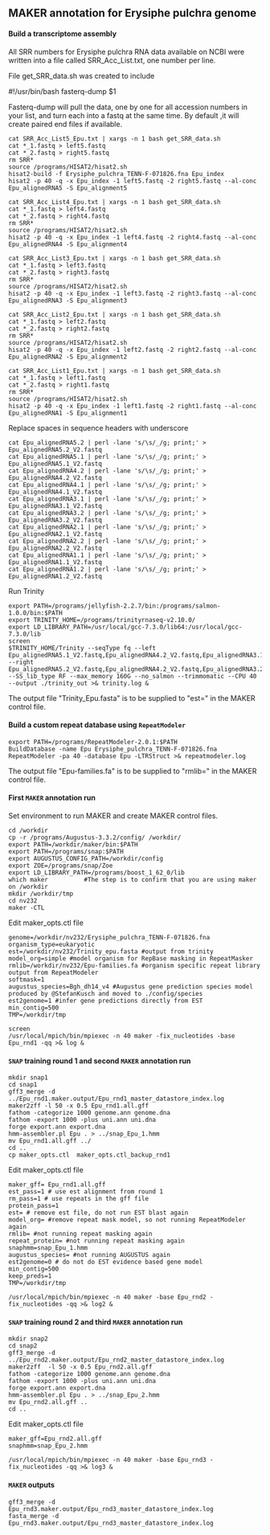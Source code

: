 ## MAKER annotation for Erysiphe pulchra genome 

#### Build a transcriptome assembly

All SRR numbers for Erysiphe pulchra RNA data available on NCBI were written into a file called SRR_Acc_List.txt, one number per line.

File get_SRR_data.sh was created to include

   #!/usr/bin/bash
   fasterq-dump $1

Fasterq-dump will pull the data, one by one for all accession numbers in your list, and turn each into a fastq at the same time. By default ,it will create paired end files if available.

```ShellSession
cat SRR_Acc_List5_Epu.txt | xargs -n 1 bash get_SRR_data.sh
cat *_1.fastq > left5.fastq
cat *_2.fastq > right5.fastq
rm SRR*
source /programs/HISAT2/hisat2.sh
hisat2-build -f Erysiphe_pulchra_TENN-F-071826.fna Epu_index
hisat2 -p 40 -q -x Epu_index -1 left5.fastq -2 right5.fastq --al-conc Epu_alignedRNA5 -S Epu_alignment5

cat SRR_Acc_List4_Epu.txt | xargs -n 1 bash get_SRR_data.sh
cat *_1.fastq > left4.fastq
cat *_2.fastq > right4.fastq
rm SRR*
source /programs/HISAT2/hisat2.sh
hisat2 -p 40 -q -x Epu_index -1 left4.fastq -2 right4.fastq --al-conc Epu_alignedRNA4 -S Epu_alignment4

cat SRR_Acc_List3_Epu.txt | xargs -n 1 bash get_SRR_data.sh
cat *_1.fastq > left3.fastq
cat *_2.fastq > right3.fastq
rm SRR*
source /programs/HISAT2/hisat2.sh
hisat2 -p 40 -q -x Epu_index -1 left3.fastq -2 right3.fastq --al-conc Epu_alignedRNA3 -S Epu_alignment3

cat SRR_Acc_List2_Epu.txt | xargs -n 1 bash get_SRR_data.sh
cat *_1.fastq > left2.fastq
cat *_2.fastq > right2.fastq
rm SRR*
source /programs/HISAT2/hisat2.sh
hisat2 -p 40 -q -x Epu_index -1 left2.fastq -2 right2.fastq --al-conc Epu_alignedRNA2 -S Epu_alignment2

cat SRR_Acc_List1_Epu.txt | xargs -n 1 bash get_SRR_data.sh
cat *_1.fastq > left1.fastq
cat *_2.fastq > right1.fastq
rm SRR*
source /programs/HISAT2/hisat2.sh
hisat2 -p 40 -q -x Epu_index -1 left1.fastq -2 right1.fastq --al-conc Epu_alignedRNA1 -S Epu_alignment1
```

Replace spaces in sequence headers with underscore
```ShellSession
cat Epu_alignedRNA5.2 | perl -lane 's/\s/_/g; print;' > Epu_alignedRNA5.2_V2.fastq
cat Epu_alignedRNA5.1 | perl -lane 's/\s/_/g; print;' > Epu_alignedRNA5.1_V2.fastq
cat Epu_alignedRNA4.2 | perl -lane 's/\s/_/g; print;' > Epu_alignedRNA4.2_V2.fastq
cat Epu_alignedRNA4.1 | perl -lane 's/\s/_/g; print;' > Epu_alignedRNA4.1_V2.fastq
cat Epu_alignedRNA3.1 | perl -lane 's/\s/_/g; print;' > Epu_alignedRNA3.1_V2.fastq
cat Epu_alignedRNA3.2 | perl -lane 's/\s/_/g; print;' > Epu_alignedRNA3.2_V2.fastq
cat Epu_alignedRNA2.1 | perl -lane 's/\s/_/g; print;' > Epu_alignedRNA2.1_V2.fastq
cat Epu_alignedRNA2.2 | perl -lane 's/\s/_/g; print;' > Epu_alignedRNA2.2_V2.fastq
cat Epu_alignedRNA1.1 | perl -lane 's/\s/_/g; print;' > Epu_alignedRNA1.1_V2.fastq
cat Epu_alignedRNA1.2 | perl -lane 's/\s/_/g; print;' > Epu_alignedRNA1.2_V2.fastq
```

Run Trinity
```ShellSession 
export PATH=/programs/jellyfish-2.2.7/bin:/programs/salmon-1.0.0/bin:$PATH
export TRINITY_HOME=/programs/trinityrnaseq-v2.10.0/
export LD_LIBRARY_PATH=/usr/local/gcc-7.3.0/lib64:/usr/local/gcc-7.3.0/lib 
screen
$TRINITY_HOME/Trinity --seqType fq --left Epu_alignedRNA5.1_V2.fastq,Epu_alignedRNA4.2_V2.fastq,Epu_alignedRNA3.1_V2.fastq,Epu_alignedRNA2.2_V2.fastq,Epu_alignedRNA1.1_V2.fastq --right Epu_alignedRNA5.2_V2.fastq,Epu_alignedRNA4.2_V2.fastq,Epu_alignedRNA3.2_V2.fastq,Epu_alignedRNA2.2_V2.fastq,Epu_alignedRNA1.2_V2.fastq --SS_lib_type RF --max_memory 160G --no_salmon --trimmomatic --CPU 40 --output ./trinity_out >& trinity.log &
```

The output file "Trinity_Epu.fasta" is to be supplied to "est=" in the MAKER control file.

#### Build a custom repeat database using `RepeatModeler`

```ShellSession
export PATH=/programs/RepeatModeler-2.0.1:$PATH
BuildDatabase -name Epu Erysiphe_pulchra_TENN-F-071826.fna
RepeatModeler -pa 40 -database Epu -LTRStruct >& repeatmodeler.log
```
The output file "Epu-families.fa" is to be supplied to "rmlib=" in the MAKER control file.

#### First `MAKER` annotation run

Set environment to run MAKER and create MAKER control files.

```ShellSession
cd /workdir
cp -r /programs/Augustus-3.3.2/config/ /workdir/
export PATH=/workdir/maker/bin:$PATH
export PATH=/programs/snap:$PATH
export AUGUSTUS_CONFIG_PATH=/workdir/config
export ZOE=/programs/snap/Zoe
export LD_LIBRARY_PATH=/programs/boost_1_62_0/lib
which maker          #The step is to confirm that you are using maker on /workdir
mkdir /workdir/tmp
cd nv232
maker -CTL
```

Edit maker_opts.ctl file

```
genome=/workdir/nv232/Erysiphe_pulchra_TENN-F-071826.fna
organism_type=eukaryotic
est=/workdir/nv232/Trinity_epu.fasta #output from trinity
model_org=simple #model organism for RepBase masking in RepeatMasker
rmlib=/workdir/nv232/Epu-families.fa #organism specific repeat library output from RepeatModeler 
softmask=1
augustus_species=Bgh_dh14_v4 #Augustus gene prediction species model produced by @StefanKusch and moved to ./config/species
est2genome=1 #infer gene predictions directly from EST
min_contig=500
TMP=/workdir/tmp
```

```ShellSession
screen
/usr/local/mpich/bin/mpiexec -n 40 maker -fix_nucleotides -base Epu_rnd1 -qq >& log &
```
 
#### `SNAP` training round 1 and second `MAKER` annotation run

```
mkdir snap1
cd snap1
gff3_merge -d ../Epu_rnd1.maker.output/Epu_rnd1_master_datastore_index.log
maker2zff -l 50 -x 0.5 Epu_rnd1.all.gff 
fathom -categorize 1000 genome.ann genome.dna
fathom -export 1000 -plus uni.ann uni.dna
forge export.ann export.dna
hmm-assembler.pl Epu . > ../snap_Epu_1.hmm
mv Epu_rnd1.all.gff ../
cd ..
cp maker_opts.ctl  maker_opts.ctl_backup_rnd1
```

Edit maker_opts.ctl file

```
maker_gff= Epu_rnd1.all.gff 
est_pass=1 # use est alignment from round 1
rm_pass=1 # use repeats in the gff file
protein_pass=1 
est= # remove est file, do not run EST blast again
model_org= #remove repeat mask model, so not running RepeatModeler again
rmlib= #not running repeat masking again
repeat_protein= #not running repeat masking again
snaphmm=snap_Epu_1.hmm
augustus_species= #not running AUGUSTUS again
est2genome=0 # do not do EST evidence based gene model
min_contig=500
keep_preds=1
TMP=/workdir/tmp
```

```ShellSession
/usr/local/mpich/bin/mpiexec -n 40 maker -base Epu_rnd2 -fix_nucleotides -qq >& log2 &
```

#### `SNAP` training round 2 and third `MAKER` annotation run 

```ShellSession
mkdir snap2
cd snap2
gff3_merge -d ../Epu_rnd2.maker.output/Epu_rnd2_master_datastore_index.log
maker2zff  -l 50 -x 0.5 Epu_rnd2.all.gff
fathom -categorize 1000 genome.ann genome.dna
fathom -export 1000 -plus uni.ann uni.dna
forge export.ann export.dna
hmm-assembler.pl Epu . > ../snap_Epu_2.hmm
mv Epu_rnd2.all.gff ..
cd ..
```

Edit maker_opts.ctl file

```
maker_gff=Epu_rnd2.all.gff
snaphmm=snap_Epu_2.hmm
```

```ShellSession
/usr/local/mpich/bin/mpiexec -n 40 maker -base Epu_rnd3 -fix_nucleotides -qq >& log3 &
```


#### `MAKER` outputs
```ShellSession
gff3_merge -d Epu_rnd3.maker.output/Epu_rnd3_master_datastore_index.log
fasta_merge -d Epu_rnd3.maker.output/Epu_rnd3_master_datastore_index.log
```

